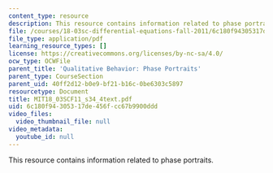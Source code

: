 ```yaml
---
content_type: resource
description: This resource contains information related to phase portraits.
file: /courses/18-03sc-differential-equations-fall-2011/6c180f94305317de456fcc67b9900ddd_MIT18_03SCF11_s34_4text.pdf
file_type: application/pdf
learning_resource_types: []
license: https://creativecommons.org/licenses/by-nc-sa/4.0/
ocw_type: OCWFile
parent_title: 'Qualitative Behavior: Phase Portraits'
parent_type: CourseSection
parent_uid: 40ff2d12-b0e9-bf21-b16c-0be6303c5897
resourcetype: Document
title: MIT18_03SCF11_s34_4text.pdf
uid: 6c180f94-3053-17de-456f-cc67b9900ddd
video_files:
  video_thumbnail_file: null
video_metadata:
  youtube_id: null
---
```

This resource contains information related to phase portraits.